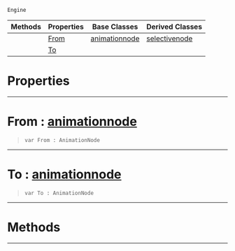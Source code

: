  `Engine`

|Methods|Properties|Base Classes|Derived Classes|
|---|---|---|---|
| |[ From](https://plasmaengine.github.io/PlasmaDocs/Plasma1/C++/code_reference/class_reference/dualblendselectivenode.markdown#from-plasma-engine-documen)|[animationnode](https://plasmaengine.github.io/PlasmaDocs/Plasma1/C++/code_reference/class_reference/animationnode.markdown)|[selectivenode](https://plasmaengine.github.io/PlasmaDocs/Plasma1/C++/code_reference/class_reference/selectivenode.markdown)|
| |[ To](https://plasmaengine.github.io/PlasmaDocs/Plasma1/C++/code_reference/class_reference/dualblendselectivenode.markdown#to-plasma-engine-documenta)| | |


 #  Properties


---  
 #  From : [animationnode](https://plasmaengine.github.io/PlasmaDocs/Plasma1/C++/code_reference/class_reference/animationnode.markdown)

> 
> ``` lang=cpp, name=Lightning
> var From : AnimationNode


---  
 #  To : [animationnode](https://plasmaengine.github.io/PlasmaDocs/Plasma1/C++/code_reference/class_reference/animationnode.markdown)

> 
> ``` lang=cpp, name=Lightning
> var To : AnimationNode


---  
 #  Methods


---  
 

 